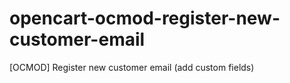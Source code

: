 # opencart-ocmod-register-new-customer-email
[OCMOD] Register new customer email (add custom fields)
